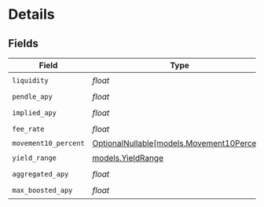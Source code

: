 # Details


## Fields

| Field                                                                        | Type                                                                         | Required                                                                     | Description                                                                  |
| ---------------------------------------------------------------------------- | ---------------------------------------------------------------------------- | ---------------------------------------------------------------------------- | ---------------------------------------------------------------------------- |
| `liquidity`                                                                  | *float*                                                                      | :heavy_check_mark:                                                           | N/A                                                                          |
| `pendle_apy`                                                                 | *float*                                                                      | :heavy_check_mark:                                                           | N/A                                                                          |
| `implied_apy`                                                                | *float*                                                                      | :heavy_check_mark:                                                           | N/A                                                                          |
| `fee_rate`                                                                   | *float*                                                                      | :heavy_check_mark:                                                           | N/A                                                                          |
| `movement10_percent`                                                         | [OptionalNullable[models.Movement10Percent]](../models/movement10percent.md) | :heavy_minus_sign:                                                           | N/A                                                                          |
| `yield_range`                                                                | [models.YieldRange](../models/yieldrange.md)                                 | :heavy_check_mark:                                                           | N/A                                                                          |
| `aggregated_apy`                                                             | *float*                                                                      | :heavy_check_mark:                                                           | N/A                                                                          |
| `max_boosted_apy`                                                            | *float*                                                                      | :heavy_check_mark:                                                           | N/A                                                                          |